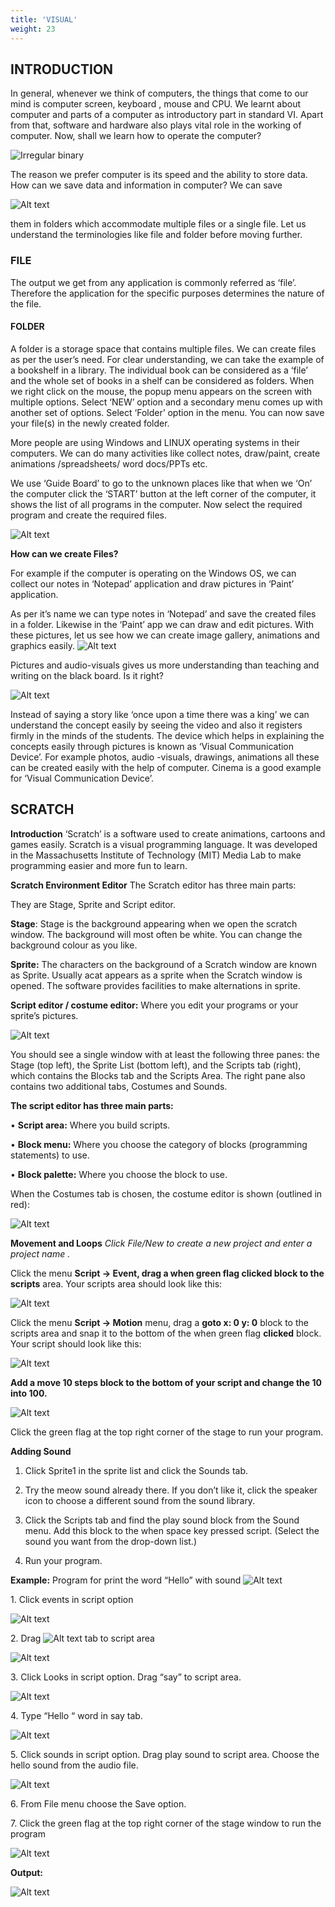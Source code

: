 ```yaml
---
title: 'VISUAL'
weight: 23
---
```


## INTRODUCTION

In general, whenever we think of computers, the things that come to our mind is computer screen, keyboard , mouse and CPU. We learnt about computer and parts of a computer as introductory part in standard VI. Apart from that, software and hardware also plays vital role in the working of computer. Now, shall we learn how to operate the computer?

![Irregular binary](1.1.png "")


The reason we prefer computer is its speed and the ability to store data. How can we save data and information in computer? We can save

![Alt text](image.png)

them in folders which accommodate multiple files or a single file. Let us understand the terminologies like file and folder before moving further.

### FILE


The output we get from any application is commonly referred as ‘file’. Therefore the application for the specific purposes determines the nature of the file.


#### FOLDER


A folder is a storage space that contains multiple files. We can create files as per the user’s need. For clear understanding, we can take the example of a bookshelf in a library. The individual book can be considered as a ‘file’ and the whole set of books in a shelf can be considered as folders. When we right click on the mouse, the popup menu appears on the screen with multiple options. Select ‘NEW’ option and a secondary menu comes up with another set of options. Select ‘Folder’ option in the menu. You can now save your file(s) in the newly created folder.

More people are using Windows and LINUX operating systems in their computers. We can do many activities like collect notes, draw/paint, create animations /spreadsheets/ word docs/PPTs etc.

We use ‘Guide Board’ to go to the unknown places like that when we ‘On’ the computer click the ‘START’ button at the left corner of the computer, it shows the list of all programs in the computer. Now select the required program and create the required files.

![Alt text](image-1.png)

**How can we create Files?**

For example if the computer is operating on the Windows OS, we can collect our notes in ‘Notepad’ application and draw pictures in ‘Paint’ application.

As per it’s name we can type notes in ‘Notepad’ and save the created files in a folder. Likewise in the ‘Paint’ app we can draw and edit pictures. With these pictures, let us see how we can create image gallery, animations and graphics easily.
![Alt text](image-2.png)

Pictures and audio-visuals gives us more understanding than teaching and writing on the black board. Is it right?

![Alt text](image-3.png)

Instead of saying a story like ‘once upon a time there was a king’ we can understand the concept easily by seeing the video and also it registers firmly in the minds of the students. The device which helps in explaining the concepts easily through pictures is known as ‘Visual Communication Device’. For example photos, audio -visuals, drawings, animations all these can be created easily with the help of computer. Cinema is a good example for ‘Visual Communication Device’.

## SCRATCH


**Introduction** ‘Scratch’ is a software used to create animations, cartoons and games easily. Scratch is a visual programming language. It was developed in the Massachusetts Institute of Technology (MIT) Media Lab to make programming easier and more fun to learn.

**Scratch Environment Editor** The Scratch editor has three main parts:

They are Stage, Sprite and Script editor.

**Stage**: Stage is the background appearing when we open the scratch window. The background will most often be white. You can change the background colour as you like.

**Sprite:** The characters on the background of a Scratch window are known as Sprite. Usually acat appears as a sprite when the Scratch window is opened. The software provides facilities to make alternations in sprite.

**Script editor / costume editor:** Where you edit your programs or your sprite’s pictures.

![Alt text](image-4.png)

You should see a single window with at least the following three panes: the Stage (top left), the Sprite List (bottom left), and the Scripts tab (right), which contains the Blocks tab and the Scripts Area. The right pane also contains two additional tabs, Costumes and Sounds.

**The script editor has three main parts:**

• **Script area:** Where you build scripts.

• **Block menu:** Where you choose the category of blocks (programming statements) to use.

• **Block palette:** Where you choose the block to use.

When the Costumes tab is chosen, the costume editor is shown (outlined in red):

![Alt text](image-5.png)

**Movement and Loops** _Click File/New to create a new project and enter a project name ._

Click the menu **Script → Event, drag a when green flag clicked block to the scripts** area. Your scripts area should look like this:

![Alt text](image-6.png)

Click the menu **Script → Motion** menu, drag a **goto x: 0 y: 0** block to the scripts area and snap it to the bottom of the when green flag **clicked** block. Your script should look like this:

![Alt text](image-7.png)

**Add a move 10 steps block to the bottom of your script and change the 10 into 100.**

![Alt text](image-8.png)

Click the green flag at the top right corner of the stage to run your program.

**Adding Sound** 
1. Click Sprite1 in the sprite list and click the Sounds tab. 

2. Try the meow sound already there. If you don’t like it, click the speaker icon to choose a different sound from the sound library.

3. Click the Scripts tab and find the play sound block from the Sound menu. Add this block to the when space key pressed script. (Select the sound you want from the drop-down list.)

4. Run your program.

**Example:** 
Program for print the word “Hello” with sound
![Alt text](image-9.png)

1\. Click events in script option

![Alt text](image-10.png)

2\. Drag ![Alt text](image-11.png) tab to script area

![Alt text](image-12.png)

3\. Click Looks in script option. Drag “say” to script area.

![Alt text](image-13.png)

4\. Type “Hello “ word in say tab.

![Alt text](image-14.png)

5\. Click sounds in script option. Drag play sound to script area. Choose the hello sound from the audio file.

![Alt text](image-15.png)

6\. From File menu choose the Save option.

7\. Click the green flag at the top right corner of the stage window to run the program

![Alt text](image-16.png)

**Output:**

![Alt text](image-17.png)
